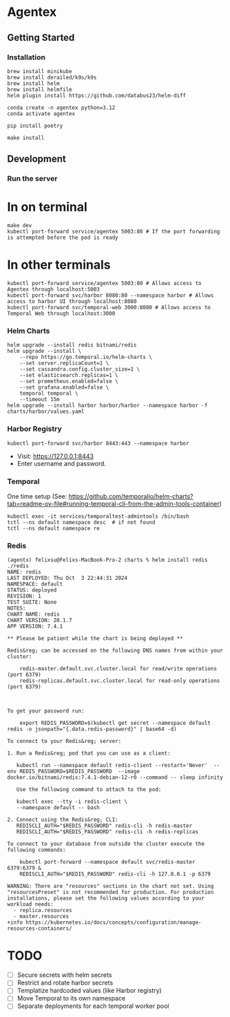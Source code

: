 # Agentex

## Getting Started

### Installation

```commandline
brew install minikube
brew install derailed/k9s/k9s
brew install helm
brew install helmfile
helm plugin install https://github.com/databus23/helm-diff

conda create -n agentex python=3.12
conda activate agentex

pip install poetry

make install
```

## Development

### Run the server

# In on terminal
```commandline
make dev
kubectl port-forward service/agentex 5003:80 # If the port forwarding is attempted before the pod is ready
```

# In other terminals
```commandline
kubectl port-forward service/agentex 5003:80 # Allows access to Agentex through localhost:5003
kubectl port-forward svc/harbor 8080:80 --namespace harbor # Allows access to harbor UI through localhost:8080
kubectl port-forward svc/temporal-web 3000:8080 # Allows access to Temporal Web through localhost:3000
```

### Helm Charts

```commandline
helm upgrade --install redis bitnami/redis
helm upgrade --install \
    --repo https://go.temporal.io/helm-charts \
    --set server.replicaCount=1 \
    --set cassandra.config.cluster_size=1 \
    --set elasticsearch.replicas=1 \
    --set prometheus.enabled=false \
    --set grafana.enabled=false \
    temporal temporal \
    --timeout 15m
helm upgrade --install harbor harbor/harbor --namespace harbor -f charts/harbor/values.yaml
```

### Harbor Registry

```commandline
kubectl port-forward svc/harbor 8443:443 --namespace harbor
```
* Visit: https://127.0.0.1:8443
* Enter username and password.


### Temporal

One time setup (See: https://github.com/temporalio/helm-charts?tab=readme-ov-file#running-temporal-cli-from-the-admin-tools-container)
```commandline
kubectl exec -it services/temporaltest-admintools /bin/bash
tctl --ns default namespace desc  # if not found
tctl --ns default namespace re
```


### Redis

```commandline
(agentx) felixsu@Felixs-MacBook-Pro-2 charts % helm install redis ./redis 
NAME: redis
LAST DEPLOYED: Thu Oct  3 22:44:31 2024
NAMESPACE: default
STATUS: deployed
REVISION: 1
TEST SUITE: None
NOTES:
CHART NAME: redis
CHART VERSION: 20.1.7
APP VERSION: 7.4.1

** Please be patient while the chart is being deployed **

Redis&reg; can be accessed on the following DNS names from within your cluster:

    redis-master.default.svc.cluster.local for read/write operations (port 6379)
    redis-replicas.default.svc.cluster.local for read-only operations (port 6379)



To get your password run:

    export REDIS_PASSWORD=$(kubectl get secret --namespace default redis -o jsonpath="{.data.redis-password}" | base64 -d)

To connect to your Redis&reg; server:

1. Run a Redis&reg; pod that you can use as a client:

   kubectl run --namespace default redis-client --restart='Never'  --env REDIS_PASSWORD=$REDIS_PASSWORD  --image docker.io/bitnami/redis:7.4.1-debian-12-r0 --command -- sleep infinity

   Use the following command to attach to the pod:

   kubectl exec --tty -i redis-client \
   --namespace default -- bash

2. Connect using the Redis&reg; CLI:
   REDISCLI_AUTH="$REDIS_PASSWORD" redis-cli -h redis-master
   REDISCLI_AUTH="$REDIS_PASSWORD" redis-cli -h redis-replicas

To connect to your database from outside the cluster execute the following commands:

    kubectl port-forward --namespace default svc/redis-master 6379:6379 &
    REDISCLI_AUTH="$REDIS_PASSWORD" redis-cli -h 127.0.0.1 -p 6379

WARNING: There are "resources" sections in the chart not set. Using "resourcesPreset" is not recommended for production. For production installations, please set the following values according to your workload needs:
  - replica.resources
  - master.resources
+info https://kubernetes.io/docs/concepts/configuration/manage-resources-containers/

```

# TODO
- [ ] Secure secrets with helm secrets
- [ ] Restrict and rotate harbor secrets
- [ ] Templatize hardcoded values (like Harbor registry)
- [ ] Move Temporal to its own namespace
- [ ] Separate deployments for each temporal worker pool